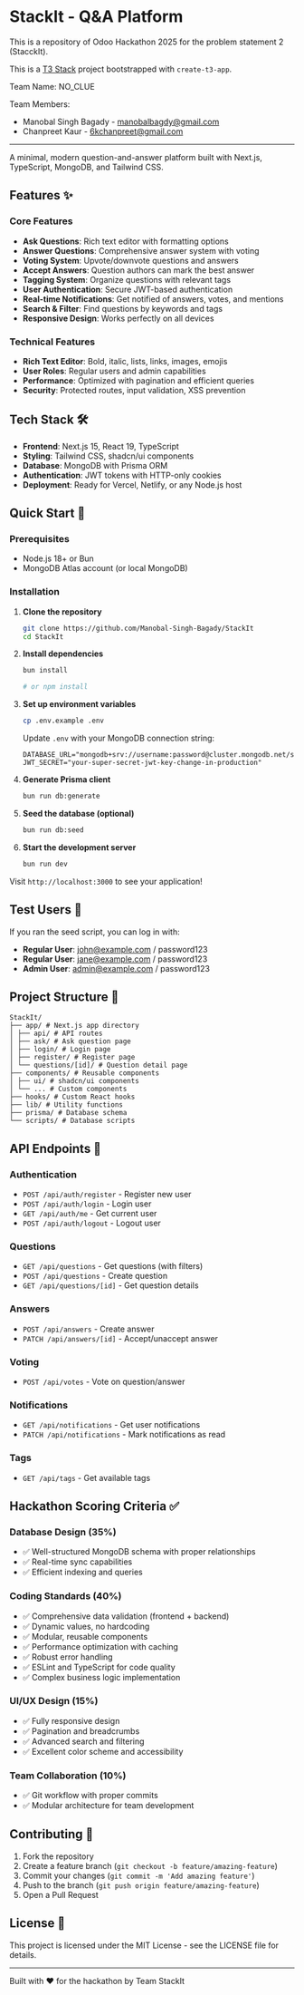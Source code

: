 # StackIt - Q&A Platform

This is a repository of Odoo Hackathon 2025 for the problem statement 2 (StacckIt).

This is a [T3 Stack](https://create.t3.gg/) project bootstrapped with `create-t3-app`.

Team Name: NO_CLUE

Team Members:

- Manobal Singh Bagady - <manobalbagdy@gmail.com>
- Chanpreet Kaur - <6kchanpreet@gmail.com>

---

A minimal, modern question-and-answer platform built with Next.js, TypeScript, MongoDB, and Tailwind CSS.

## Features ✨

### Core Features

- **Ask Questions**: Rich text editor with formatting options
- **Answer Questions**: Comprehensive answer system with voting
- **Voting System**: Upvote/downvote questions and answers
- **Accept Answers**: Question authors can mark the best answer
- **Tagging System**: Organize questions with relevant tags
- **User Authentication**: Secure JWT-based authentication
- **Real-time Notifications**: Get notified of answers, votes, and mentions
- **Search & Filter**: Find questions by keywords and tags
- **Responsive Design**: Works perfectly on all devices

### Technical Features

- **Rich Text Editor**: Bold, italic, lists, links, images, emojis
- **User Roles**: Regular users and admin capabilities
- **Performance**: Optimized with pagination and efficient queries
- **Security**: Protected routes, input validation, XSS prevention

## Tech Stack 🛠️

- **Frontend**: Next.js 15, React 19, TypeScript
- **Styling**: Tailwind CSS, shadcn/ui components
- **Database**: MongoDB with Prisma ORM
- **Authentication**: JWT tokens with HTTP-only cookies
- **Deployment**: Ready for Vercel, Netlify, or any Node.js host

## Quick Start 🚀

### Prerequisites

- Node.js 18+ or Bun
- MongoDB Atlas account (or local MongoDB)

### Installation

1. **Clone the repository**

   ```bash
   git clone https://github.com/Manobal-Singh-Bagady/StackIt
   cd StackIt
   ```

2. **Install dependencies**

   ```bash
   bun install

   # or npm install
   ```

3. **Set up environment variables**

   ```bash
   cp .env.example .env
   ```

   Update `.env` with your MongoDB connection string:

   ```env
   DATABASE_URL="mongodb+srv://username:password@cluster.mongodb.net/stackit"
   JWT_SECRET="your-super-secret-jwt-key-change-in-production"
   ```

4. **Generate Prisma client**

   ```bash
   bun run db:generate
   ```

5. **Seed the database (optional)**

   ```bash
   bun run db:seed
   ```

6. **Start the development server**

   ```bash
   bun run dev
   ```

Visit `http://localhost:3000` to see your application!

## Test Users 👥

If you ran the seed script, you can log in with:

- **Regular User**: <john@example.com> / password123
- **Regular User**: <jane@example.com> / password123
- **Admin User**: <admin@example.com> / password123

## Project Structure 📁

```text
StackIt/
├── app/ # Next.js app directory
│ ├── api/ # API routes
│ ├── ask/ # Ask question page
│ ├── login/ # Login page
│ ├── register/ # Register page
│ └── questions/[id]/ # Question detail page
├── components/ # Reusable components
│ ├── ui/ # shadcn/ui components
│ └── ... # Custom components
├── hooks/ # Custom React hooks
├── lib/ # Utility functions
├── prisma/ # Database schema
└── scripts/ # Database scripts
```

## API Endpoints 🔌

### Authentication

- `POST /api/auth/register` - Register new user
- `POST /api/auth/login` - Login user
- `GET /api/auth/me` - Get current user
- `POST /api/auth/logout` - Logout user

### Questions

- `GET /api/questions` - Get questions (with filters)
- `POST /api/questions` - Create question
- `GET /api/questions/[id]` - Get question details

### Answers

- `POST /api/answers` - Create answer
- `PATCH /api/answers/[id]` - Accept/unaccept answer

### Voting

- `POST /api/votes` - Vote on question/answer

### Notifications

- `GET /api/notifications` - Get user notifications
- `PATCH /api/notifications` - Mark notifications as read

### Tags

- `GET /api/tags` - Get available tags

## Hackathon Scoring Criteria ✅

### Database Design (35%)

- ✅ Well-structured MongoDB schema with proper relationships
- ✅ Real-time sync capabilities
- ✅ Efficient indexing and queries

### Coding Standards (40%)

- ✅ Comprehensive data validation (frontend + backend)
- ✅ Dynamic values, no hardcoding
- ✅ Modular, reusable components
- ✅ Performance optimization with caching
- ✅ Robust error handling
- ✅ ESLint and TypeScript for code quality
- ✅ Complex business logic implementation

### UI/UX Design (15%)

- ✅ Fully responsive design
- ✅ Pagination and breadcrumbs
- ✅ Advanced search and filtering
- ✅ Excellent color scheme and accessibility

### Team Collaboration (10%)

- ✅ Git workflow with proper commits
- ✅ Modular architecture for team development

## Contributing 🤝

1. Fork the repository
2. Create a feature branch (`git checkout -b feature/amazing-feature`)
3. Commit your changes (`git commit -m 'Add amazing feature'`)
4. Push to the branch (`git push origin feature/amazing-feature`)
5. Open a Pull Request

## License 📄

This project is licensed under the MIT License - see the LICENSE file for details.

---

Built with ❤️ for the hackathon by Team StackIt
